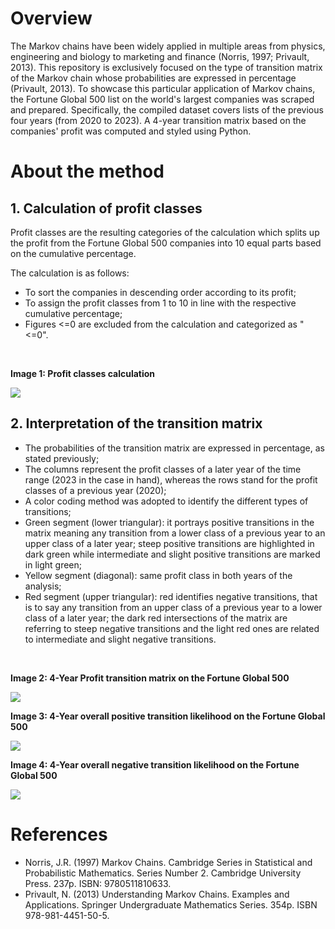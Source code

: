 # Overview
The Markov chains have been widely applied in multiple areas from physics, engineering and biology to marketing and finance (Norris, 1997; Privault, 2013). This repository is exclusively focused on the type of transition matrix of the Markov chain whose probabilities are expressed in percentage (Privault, 2013). To showcase this particular application of Markov chains, the Fortune Global 500 list on the world's largest companies was scraped and prepared. Specifically, the compiled dataset covers lists of the previous four years (from 2020 to 2023). A 4-year transition matrix based on the companies' profit was computed and styled using Python.

# About the method
## 1. Calculation of profit classes
Profit classes are the resulting categories of the calculation which splits up the profit from the Fortune Global 500 companies into 10 equal parts based on the cumulative percentage.

The calculation is as follows:
+ To sort the companies in descending order according to its profit;
+ To assign the profit classes from 1 to 10 in line with the respective cumulative percentage;
+ Figures <=0 are excluded from the calculation and categorized as "<=0".
<br>

**Image 1: Profit classes calculation**
<br>

![](https://github.com/IvoDSBarros/transition-matrices/blob/35e7e9784bce96f5a58de1114c148efc72294435/output/png/transition_matrices_calculation_support.PNG)


## 2. Interpretation of the transition matrix
+ The probabilities of the transition matrix are expressed in percentage, as stated previously;
+ The columns represent the profit classes of a later year of the time range (2023 in the case in hand), whereas the rows stand for the profit classes of a previous year (2020);
+ A color coding method was adopted to identify the different types of transitions;
+ Green segment (lower triangular): it portrays positive transitions in the matrix meaning any transition from a lower class of a previous year to an upper class of a later year; steep positive transitions are highlighted in dark green while intermediate and slight positive transitions are marked in light green;
+ Yellow segment (diagonal): same profit class in both years of the analysis;
+ Red segment (upper triangular): red identifies negative transitions, that is to say any transition from an upper class of a previous year to a lower class of a later year; the dark red intersections of the matrix are referring to steep negative transitions and the light red ones are related to intermediate and slight negative transitions.
<br>

**Image 2: 4-Year Profit transition matrix on the Fortune Global 500**
<br>

![](https://github.com/IvoDSBarros/transition-matrices/blob/9c568ccbc3c743a67c7de10a21c09064f50f45c4/output/png/transition_matrices_4_year_profit_tm.PNG)

**Image 3: 4-Year overall positive transition likelihood on the Fortune Global 500**
<br>

![](https://github.com/IvoDSBarros/transition-matrices/blob/c31b84a97c0eaa03b6eae0c8064905c86a61302e/output/png/transition_matrices_4_year_positive_transitions.PNG)

**Image 4: 4-Year overall negative transition likelihood on the Fortune Global 500**
<br>

![](https://github.com/IvoDSBarros/transition-matrices/blob/962ad4790be75cfe4ae14ac255ef40f0158ea6ee/output/png/transition_matrices_4_year_negative_transitions.PNG)



# References
+ Norris, J.R. (1997) Markov Chains. Cambridge Series in Statistical and Probabilistic Mathematics. Series Number 2. Cambridge University Press. 237p. ISBN: 9780511810633.
+ Privault, N. (2013) Understanding Markov Chains. Examples and Applications. Springer Undergraduate Mathematics Series. 354p. ISBN 978-981-4451-50-5.
